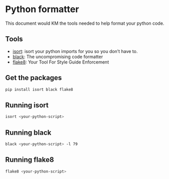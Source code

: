 # Python formatter
This document would KM the tools needed to help format your python code.
## Tools
- [isort](https://pypi.org/project/isort/): isort your python imports for you so you don’t have to.
- [black](https://black.readthedocs.io/en/stable/): The uncompromising code formatter
- [flake8](http://flake8.pycqa.org/en/latest/): Your Tool For Style Guide Enforcement
## Get the packages
```bash
pip install isort black flake8
```

## Running isort
```bash
isort <your-python-script>
```

## Running black
```bash
black <your-python-script> -l 79
```

## Running flake8
```bash
flake8 <your-python-script>
```
